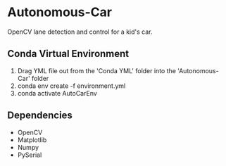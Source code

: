 # Autonomous-Car

OpenCV lane detection and control for a kid's car.

## Conda Virtual Environment
1. Drag YML file out from the 'Conda YML' folder into the 'Autonomous-Car'
   folder
2. conda env create -f environment.yml
3. conda activate AutoCarEnv

## Dependencies
- OpenCV
- Matplotlib
- Numpy
- PySerial
